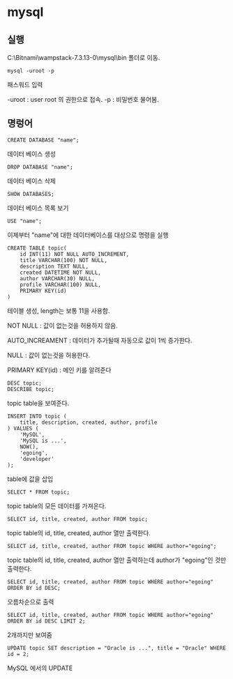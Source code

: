# mysql

## 실행

C:\Bitnami\wampstack-7.3.13-0\mysql\bin 폴더로 이동.

    mysql -uroot -p

패스워드 입력

-uroot : user root 의 권한으로 접속.
-p : 비밀번호 물어봄.

## 명렁어

    CREATE DATABASE "name";

데이터 베이스 생성

    DROP DATABASE "name";

데이터 베이스 삭제

    SHOW DATABASES;

데이터 베이스 목록 보기

    USE "name";

이제부터 "name"에 대한 데이터베이스를 대상으로 명령을 실행

    CREATE TABLE topic(
        id INT(11) NOT NULL AUTO_INCREMENT,
        title VARCHAR(100) NOT NULL,
        description TEXT NULL,
        created DATETIME NOT NULL,
        author VARCHAR(30) NULL,
        profile VARCHAR(100) NULL,
        PRIMARY KEY(id)
    )

테이블 생성, length는 보통 11을 사용함.

NOT NULL : 값이 없는것을 허용하지 않음.

AUTO_INCREAMENT : 데이터가 추가될때 자동으로 값이 1씩 증가한다.

NULL : 값이 없는것을 허용한다.

PRIMARY KEY(id) : 메인 키를 알려준다

    DESC topic;
    DESCRIBE topic;

topic table을 보여준다.

    INSERT INTO topic (
        title, description, created, author, profile
    ) VALUES (
        'MySQL',
        'MySQL is ...',
        NOW(),
        'egoing',
        'developer'
    );

table에 값을 삽입

    SELECT * FROM topic;

topic table의 모든 데이터를 가져온다.

    SELECT id, title, created, author FROM topic;

topic table의 id, title, created, author 열만 출력한다.

    SELECT id, title, created, author FROM topic WHERE author="egoing";

topic table의 id, title, created, author 열만 출력하는데 author가 "egoing"인 것만 출력한다.

    SELECT id, title, created, author FROM topic WHERE author="egoing" ORDER BY id DESC;

오름차순으로 출력

    SELECT id, title, created, author FROM topic WHERE author="egoing" ORDER BY id DESC LIMIT 2;

2개까지만 보여줌

    UPDATE topic SET description = "Oracle is ...", title = "Oracle" WHERE id = 2;

MySQL 에서의 UPDATE
